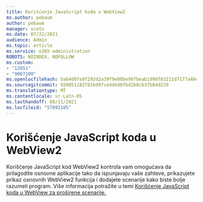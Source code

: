 ```yaml
---
title: Korišćenje JavaScript koda u WebView2
ms.author: pebaum
author: pebaum
manager: scotv
ms.date: 07/22/2021
audience: Admin
ms.topic: article
ms.service: o365-administration
ROBOTS: NOINDEX, NOFOLLOW
ms.custom:
- "12051"
- "9007100"
ms.openlocfilehash: 5ab4d07a9f292d2a39f9e00be997beab1990f83211d7177a46cc310effbe4553
ms.sourcegitcommit: 920051182781bd97ce4d4d6fbd268cb37b84d239
ms.translationtype: MT
ms.contentlocale: sr-Latn-RS
ms.lasthandoff: 08/11/2021
ms.locfileid: "57892105"
---
```

# <a name="use-javascript-in-webview2"></a>Korišćenje JavaScript koda u WebView2

Korišćenje JavaScript kod WebView2 kontrola vam omogućava da prilagodite osnovne aplikacije tako da ispunjavaju vaše zahteve, prikazujete prikaz osnovnih WebView2 funkcija i dodajete scenarije kako biste bolje razumeli program. Više informacija potražite u temi [Korišćenje JavaScript koda u WebView za proširene scenarije.](https://docs.microsoft.com/microsoft-edge/webview2/how-to/javascript)
